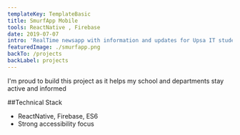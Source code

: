 ```yaml
---
templateKey: TemplateBasic
title: SmurfApp Mobile
tools: ReactNative , Firebase
date: 2019-07-07
intro: 'RealTime newsapp with information and updates for Upsa IT students.'
featuredImage: ./smurfapp.png
backTo: /projects
backLabel: projects
---
```


I'm proud to build this project as it helps my school and departments stay active and informed

##Technical Stack

- ReactNative, Firebase, ES6
- Strong accessibility focus
